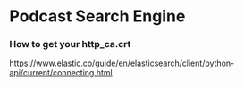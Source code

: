 # Podcast Search Engine


### How to get your http_ca.crt
https://www.elastic.co/guide/en/elasticsearch/client/python-api/current/connecting.html
